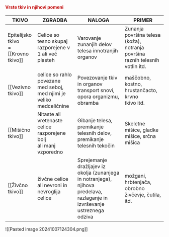 #### <font color="#c00000">Vrste tkiv in njihovi pomeni</font>

| TKIVO                                          | ZGRADBA                                                                 | NALOGA                                                                                                                     | PRIMER                                                                               |
| ---------------------------------------------- | ----------------------------------------------------------------------- | -------------------------------------------------------------------------------------------------------------------------- | ------------------------------------------------------------------------------------ |
| Epitelijsko <br>tkivo<br>=<br>[[Krovno tkivo]] | Celice so tesno skupaj<br>razporejene v 1 ali več<br>plasteh            | Varovanje zunanjih delov<br> telesa innotranjih organov                                                                    | Zunanja površina telesa <br>(koža), notranja površina<br>raznih telesnih votlin itd. |
| [[Vezivno tkivo]]                              | celice so rahlo povezane<br>med seboj, med njimi je veliko medceličnine | Povezovanje tkiv in organov<br>transport snovi, opora organizmu, obramba                                                   | maščobno, kostno, hrustančacto, krvno <br>tkivo itd.                                 |
| [[Mišično tkivo]]                              | Nitaste ali vretenaste<br>celice razporejene bolj<br>ali manj vzporedno | Gibanje telesa, premikanje telesnih delov, premikanje telesnih tekočin                                                     | Skeletne mišice, gladke mišice, srčna mišica                                         |
| [[Živčno tkivo]]                               | živčne celice ali nevroni in nevroglija celice                          | Sprejemanje dražljajev iz okolja (zunanjega in notranjega), njihova predelava, razlaganje in izvrševanje ustreznega odziva | možgani, hrbtenjača, obrobno živčevje, čutila, itd.                                  |
![[Pasted image 20241007124304.png]]
